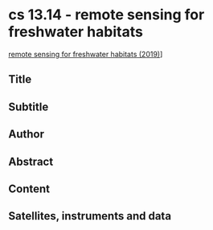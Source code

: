 
# cs 13.14 - remote sensing for freshwater habitats

[remote sensing for freshwater habitats (2019)](https://appliedsciences.nasa.gov/join-mission/training/english/arset-remote-sensing-freshwater-habitats)]

## Title

## Subtitle

## Author

## Abstract

## Content

## Satellites, instruments and data

